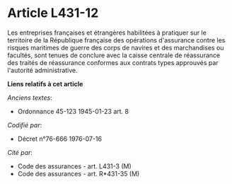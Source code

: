 # Article L431-12

Les entreprises françaises et étrangères habilitées à pratiquer sur le territoire de la République française des opérations
d'assurance contre les risques maritimes de guerre des corps de navires et des marchandises ou facultés, sont tenues de
conclure avec la caisse centrale de réassurance des traités de réassurance conformes aux contrats types approuvés par
l'autorité administrative.

**Liens relatifs à cet article**

_Anciens textes_:

  - Ordonnance 45-123 1945-01-23 art. 8

_Codifié par_:

  - Décret n°76-666 1976-07-16

_Cité par_:

  - Code des assurances - art. L431-3 (M)
  - Code des assurances - art. R*431-35 (M)
